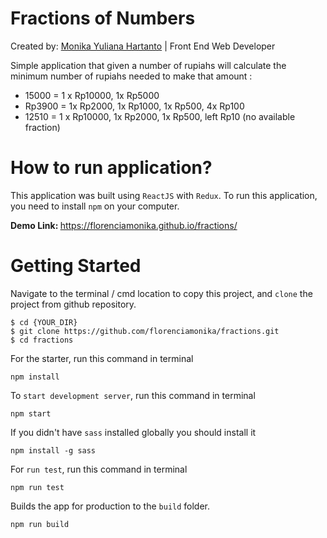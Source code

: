 # Fractions of Numbers

Created by: [Monika Yuliana Hartanto](mailto:florenciamonika@gmail.com) | Front End Web Developer

Simple application that given a number of rupiahs will calculate the minimum number of rupiahs needed to make that amount :
<ul>
  <li>15000 = 1 x Rp10000, 1x Rp5000</li>
  <li>Rp3900 = 1x Rp2000, 1x Rp1000, 1x Rp500, 4x Rp100</li>
  <li>12510 = 1 x Rp10000, 1x Rp2000, 1x Rp500, left Rp10 (no available fraction)</li>
</ul>

# How to run application?
This application was built using `ReactJS` with `Redux`. To run this application, you need to install `npm` on your computer.
<p>
  <b>Demo Link: </b> <a href="https://florenciamonika.github.io/fractions/" target="_blank">https://florenciamonika.github.io/fractions/</a>
</p>

# Getting Started
Navigate to the terminal / cmd location to copy this project, and `clone` the project from github repository.
```
$ cd {YOUR_DIR}
$ git clone https://github.com/florenciamonika/fractions.git
$ cd fractions
```

For the starter, run this command in terminal
```
npm install
```

To `start development server`, run this command in terminal
```
npm start
```

If you didn't have `sass` installed globally you should install it
```
npm install -g sass
```

For `run test`, run this command in terminal
```
npm run test
```

Builds the app for production to the `build` folder.
```
npm run build
```
